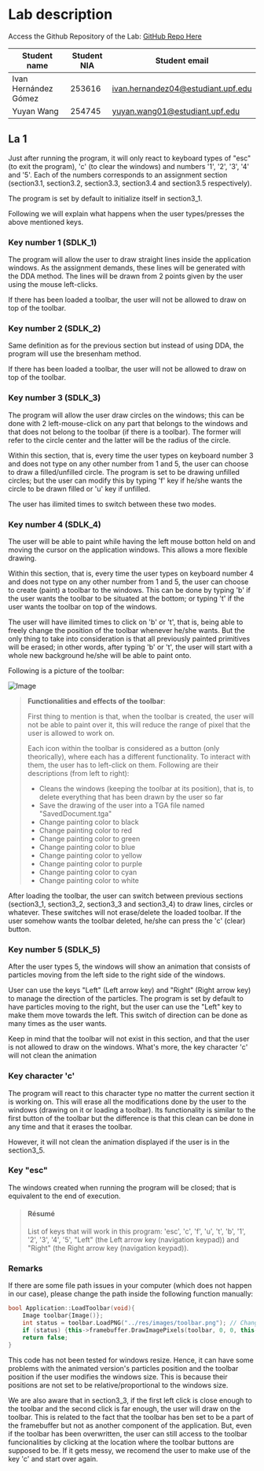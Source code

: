 #  Lab description

Access the Github Repository of the Lab: [GitHub Repo Here](https://github.com/yuyanwang03/ComputerGraphics)

| Student name | Student NIA | Student email |
| --- | --- | --- |
| Ivan Hernández Gómez | 253616 | ivan.hernandez04@estudiant.upf.edu |
| Yuyan Wang | 254745 | yuyan.wang01@estudiant.upf.edu |

## La 1

Just after running the program, it will only react to keyboard types of "esc" (to exit the program), 'c' (to clear the windows) and numbers '1', '2', '3', '4' and '5'. Each of the numbers corresponds to an assignment section (section3.1, section3.2, section3.3, section3.4 and section3.5 respectively).

The program is set by default to initialize itself in section3_1.

Following we will explain what happens when the user types/presses the above mentioned keys.

### **Key number 1 (SDLK_1)**

The program will allow the user to draw straight lines inside the application windows. As the assignment demands, these lines will be generated with the DDA method. The lines will be drawn from 2 points given by the user using the mouse left-clicks.

If there has been loaded a toolbar, the user will not be allowed to draw on top of the toolbar.

### **Key number 2 (SDLK_2)**

Same definition as for the previous section but instead of using DDA, the program will use the bresenham method.

If there has been loaded a toolbar, the user will not be allowed to draw on top of the toolbar.

### **Key number 3 (SDLK_3)**

The program will allow the user draw circles on the windows; this can be done with 2 left-mouse-click on any part that belongs to the windows and that does not belong to the toolbar (if there is a toolbar). The former will refer to the circle center and the latter will be the radius of the circle.

Within this section, that is, every time the user types on keyboard number 3 and does not type on any other number from 1 and 5, the user can choose to draw a filled/unfilled circle. The program is set to be drawing unfilled circles; but the user can modify this by typing 'f' key if he/she wants the circle to be drawn filled or 'u' key if unfilled. 

The user has ilimited times to switch between these two modes.

### **Key number 4 (SDLK_4)**

The user will be able to paint while having the left mouse botton held on and moving the cursor on the application windows. This allows a more flexible drawing. 

Within this section, that is, every time the user types on keyboard number 4 and does not type on any other number from 1 and 5, the user can choose to create (paint) a toolbar to the windows. This can be done by typing 'b' if the user wants the toolbar to be situated at the bottom; or typing 't' if the user wants the toolbar on top of the windows.

The user will have ilimited times to click on 'b' or 't', that is, being able to freely change the position of the toolbar whenever he/she wants. But the only thing to take into consideration is that all previously painted primitives will be erased; in other words, after typing 'b' or 't', the user will start with a whole new background he/she will be able to paint onto.

 Following is a picture of the toolbar:

 ![Image](res/images/toolbar.png "toolbar.png")

>**Functionalities and effects of the toolbar**: 
>
> First thing to mention is that, when the toolbar is created, the user will not be able to paint over it, this will reduce the range of pixel that the user is allowed to work on.
>
> Each icon within the toolbar is considered as a button (only theorically), where each has a different functionality. To interact with them, the user has to left-click on them. Following are their descriptions (from left to right):
> * Cleans the windows (keeping the toolbar at its position), that is, to delete everything that has been drawn by the user so far
> * Save the drawing of the user into a TGA file named "SavedDocument.tga"
> * Change painting color to black
> * Change painting color to red
> * Change painting color to green
> * Change painting color to blue
> * Change painting color to yellow
> * Change painting color to purple
> * Change painting color to cyan
> * Change painting color to white

After loading the toolbar, the user can switch between previous sections (section3_1, section3_2, section3_3 and section3_4) to draw lines, circles or whatever. These switches will not erase/delete the loaded toolbar. If the user somehow wants the toolbar deleted, he/she can press the 'c' (clear) button.

### **Key number 5 (SDLK_5)**

After the user types 5, the windows will show an animation that consists of particles moving from the left side to the right side of the windows.

User can use the keys "Left" (Left arrow key) and "Right" (Right arrow key) to manage the direction of the particles. The program is set by default to have particles moving to the right, but the user can use the "Left" key to make them move towards the left. This switch of direction can be done as many times as the user wants.

Keep in mind that the toolbar will not exist in this section, and that the user is not allowed to draw on the windows. What's more, the key character 'c' will not clean the animation

### **Key character 'c'**

The program will react to this character type no matter the current section it is working on. This will erase all the modifications done by the user to the windows (drawing on it or loading a toolbar). Its functionality is similar to the first button of the toolbar but the difference is that this clean can be done in any time and that it erases the toolbar.

However, it will not clean the animation displayed if the user is in the section3_5.

### **Key "esc"**

The windows created when running the program will be closed; that is equivalent to the end of execution.

> #### Résumé
> List of keys that will work in this program: 'esc', 'c', 'f', 'u', 't', 'b', '1', '2', '3', '4', '5', "Left" (the Left arrow key (navigation keypad)) and "Right" (the Right arrow key (navigation keypad)).

### Remarks

If there are some file path issues in your computer (which does not happen in our case), please change the path inside the following function manually:

```c++
bool Application::LoadToolbar(void){
    Image toolbar{Image()};
    int status = toolbar.LoadPNG("../res/images/toolbar.png"); // Change file path if there's been some error loading it
    if (status) {this->framebuffer.DrawImagePixels(toolbar, 0, 0, this->toolbar_top); return true;}
    return false;
}
```

This code has not been tested for windows resize. Hence, it can have some problems with the animated version's particles position and the toolbar position if the user modifies the windows size. This is because their positions are not set to be relative/proportional to the windows size.

We are also aware that in section3_3, if the first left click is close enough to the toolbar and the second click is far enough, the user will draw on the toolbar. This is related to the fact that the toolbar has ben set to be a part of the framebuffer but not as another component of the application. But, even if the toolbar has been overwritten, the user can still access to the toolbar funcionalities by clicking at the location where the toolbar buttons are supposed to be. If it gets messy, we recomend the user to make use of the key 'c' and start over again.